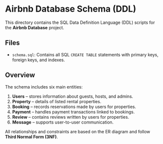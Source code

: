 # Airbnb Database Schema (DDL)

This directory contains the SQL Data Definition Language (DDL) scripts for the **Airbnb Database** project.

## Files
- `schema.sql`: Contains all SQL `CREATE TABLE` statements with primary keys, foreign keys, and indexes.

## Overview
The schema includes six main entities:
1. **Users** – stores information about guests, hosts, and admins.
2. **Property** – details of listed rental properties.
3. **Booking** – records reservations made by users for properties.
4. **Payment** – handles payment transactions linked to bookings.
5. **Review** – contains reviews written by users for properties.
6. **Message** – supports user-to-user communication.

All relationships and constraints are based on the ER diagram and follow **Third Normal Form (3NF)**.

